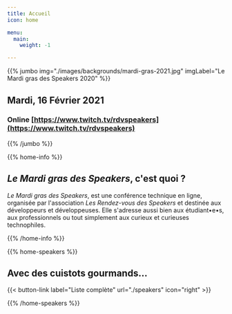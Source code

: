 ```yaml
---
title: Accueil
icon: home

menu:
  main:
    weight: -1

---
```


<!-- ... -->

{{% jumbo img="./images/backgrounds/mardi-gras-2021.jpg" imgLabel="Le Mardi gras des Speakers 2020" %}}


## Mardi, 16 Février 2021
### Online [https://www.twitch.tv/rdvspeakers](https://www.twitch.tv/rdvspeakers)


<!-- ... -->

{{% /jumbo %}}



<!-- ... -->

{{% home-info %}}

## *Le Mardi gras des Speakers*, c'est quoi ?

*Le Mardi gras des Speakers*, est une conférence technique en ligne, organisée par l'association *Les Rendez-vous des Speakers* et destinée aux développeurs et développeuses. Elle s'adresse aussi bien aux étudiant•e•s, aux professionnels ou tout simplement aux curieux et curieuses technophiles.

{{% /home-info %}}

<!-- ... -->
{{% home-speakers %}}
## Avec des cuistots gourmands...

{{< button-link label="Liste complète"
                url="./speakers"
                icon="right" >}}

{{% /home-speakers %}}